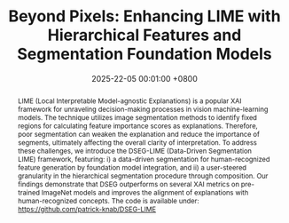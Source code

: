 ---
title:          "Beyond Pixels: Enhancing LIME with Hierarchical Features and Segmentation Foundation Models"
date:           2025-22-05 00:01:00 +0800
selected:       true
pub:            "International Conference on Learning Representations (ICLR) @ FM-Wild Workshop"
pub_date:       "2025"
abstract: >-
  LIME (Local Interpretable Model-agnostic Explanations) is a popular XAI framework for unraveling decision-making processes in vision machine-learning models. The technique utilizes image segmentation methods to identify fixed regions for calculating feature importance scores as explanations. Therefore, poor segmentation can weaken the explanation and reduce the importance of segments, ultimately affecting the overall clarity of interpretation. To address these challenges, we introduce the DSEG-LIME (Data-Driven Segmentation LIME) framework, featuring: i) a data-driven segmentation for human-recognized feature generation by foundation model integration, and ii) a user-steered granularity in the hierarchical segmentation procedure through composition. Our findings demonstrate that DSEG outperforms on several XAI metrics on pre-trained ImageNet models and improves the alignment of explanations with human-recognized concepts. The code is available under: https://github.com/patrick-knab/DSEG-LIME

#cover:          /assets/images/covers/cover2.jpg
authors:
  - Patrick Knab
  - Sascha Marton
  - Christian Bartelt

links:
  Paper: https://arxiv.org/abs/2403.07733
  Code: https://github.com/patrick-knab/DSEG-LIME
  Demo: https://patrick-knab.github.io/DSEG-LIME/
---